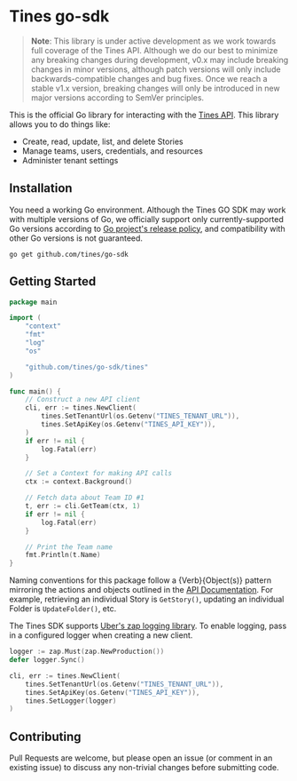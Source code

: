 # Tines go-sdk

> **Note**: This library is under active development as we work towards full coverage of the Tines API. 
> Although we do our best to minimize any breaking changes during development, v0.x may include breaking
> changes in minor versions, although patch versions will only include backwards-compatible changes and 
> bug fixes. Once we reach a stable v1.x version, breaking changes will only be introduced in new major
> versions according to SemVer principles.

This is the official Go library for interacting with the [Tines API](https://www.tines.com/api/). This 
library allows you to do things like:

- Create, read, update, list, and delete Stories
- Manage teams, users, credentials, and resources
- Administer tenant settings

## Installation

You need a working Go environment. Although the Tines GO SDK may work with multiple versions of Go, we officially
support only currently-supported Go versions according to [Go project's release policy](https://go.dev/doc/devel/release#policy),
and compatibility with other Go versions is not guaranteed.

```
go get github.com/tines/go-sdk
```

## Getting Started

```go
package main

import (
    "context"
    "fmt"
    "log"
    "os"

    "github.com/tines/go-sdk/tines"
)

func main() {
    // Construct a new API client
    cli, err := tines.NewClient(
        tines.SetTenantUrl(os.Getenv("TINES_TENANT_URL")),
        tines.SetApiKey(os.Getenv("TINES_API_KEY")),
    )
    if err != nil {
        log.Fatal(err)
    }

    // Set a Context for making API calls
    ctx := context.Background()

    // Fetch data about Team ID #1 
    t, err := cli.GetTeam(ctx, 1)
    if err != nil {
        log.Fatal(err)
    }

    // Print the Team name
    fmt.Println(t.Name)
}

```

Naming conventions for this package follow a {Verb}{Object(s)} pattern mirroring the actions and objects outlined
in the [API Documentation](https://www.tines.com/api/). For example, retrieving an individual Story is `GetStory()`,
updating an individual Folder is `UpdateFolder()`, etc. 

The Tines SDK supports [Uber's zap logging library](https://github.com/uber-go/zap/). To enable logging, 
pass in a configured logger when creating a new client.

```go
logger := zap.Must(zap.NewProduction())
defer logger.Sync()

cli, err := tines.NewClient(
    tines.SetTenantUrl(os.Getenv("TINES_TENANT_URL")),
    tines.SetApiKey(os.Getenv("TINES_API_KEY")),
    tines.SetLogger(logger)
)
```

## Contributing

Pull Requests are welcome, but please open an issue (or comment in an existing issue) to discuss any non-trivial 
changes before submitting code.
